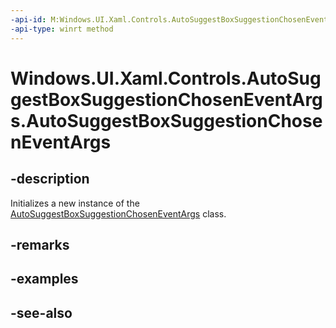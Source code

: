 ```yaml
---
-api-id: M:Windows.UI.Xaml.Controls.AutoSuggestBoxSuggestionChosenEventArgs.#ctor
-api-type: winrt method
---
```


<!-- Method syntax
public AutoSuggestBoxSuggestionChosenEventArgs()
-->

# Windows.UI.Xaml.Controls.AutoSuggestBoxSuggestionChosenEventArgs.AutoSuggestBoxSuggestionChosenEventArgs

## -description
Initializes a new instance of the [AutoSuggestBoxSuggestionChosenEventArgs](autosuggestboxsuggestionchoseneventargs.md) class.


## -remarks

## -examples

## -see-also

